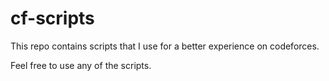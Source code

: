 # cf-scripts
This repo contains scripts that I use for a better experience on codeforces. 

Feel free to use any of the scripts. 
